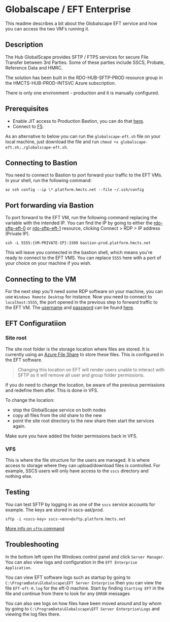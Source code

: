 # Globalscape / EFT Enterprise

This readme describes a bit about the Globalscape EFT service and how you can access the two VM's running it.

## Description

The Hub GlobalScape provides SFTP / FTPS services for secure File Transfer between 3rd Parties. Some of these parties include SSCS, Probate, Reference Data and HMRC.

The solution has been built in the RDO-HUB-SFTP-PROD resource group in the HMCTS-HUB-PROD-INTSVC Azure subscription.

There is only one environment - production and it is manually configured.

## Prerequisites

* Enable JIT access to Production Bastion, you can do that [here](https://myaccess.microsoft.com/).
* Connect to [F5](https://portal.platform.hmcts.net). 

As an alternative to below you can run the `globalscape-eft.sh` file on your local machine, just download the file and run `chmod +x globalscape-eft.sh;./globalscape-eft.sh`.


## Connecting to Bastion

You need to connect to Bastion to port forward your traffic to the EFT VMs. In your shell, run the following command:

```
az ssh config --ip \*.platform.hmcts.net --file ~/.ssh/config
```

## Port forwarding via Bastion

To port forward to the EFT VM, run the following command replacing the variable with the intended IP. You can find the IP by going to either the [rdo-sftp-eft-0](https://portal.azure.com/#@HMCTS.NET/resource/subscriptions/0978315c-75fe-4ada-9d11-1eb5e0e0b214/resourceGroups/RDO-HUB-SFTP-PROD/providers/Microsoft.Compute/virtualMachines/rdo-sftp-eft-0/overview) or [rdo-sftp-eft-1](https://portal.azure.com/#@HMCTS.NET/resource/subscriptions/0978315c-75fe-4ada-9d11-1eb5e0e0b214/resourceGroups/RDO-HUB-SFTP-PROD/providers/Microsoft.Compute/virtualMachines/rdo-sftp-eft-1/overview) resource, clicking Connect > RDP > IP address (Private IP).

```
ssh -L 5555:{VM-PRIVATE-IP}:3389 bastion-prod.platform.hmcts.net
```

This will leave you connected in the bastion shell, which means you're ready to connect to the EFT VMS. You can replace `5555` here with a port of your choice on your machine if you wish.

## Connecting to the VM

For the next step you'll need some RDP software on your machine, you can use `Windows Remote Desktop` for instance. Now you need to connect to `localhost:5555`, the port opened in the previous step to forward traffic to the EFT VM. The [username](https://portal.azure.com/#@HMCTS.NET/asset/Microsoft_Azure_KeyVault/Secret/https://rdo-ftps-kvs.vault.azure.net/secrets/admin-username) and [password](https://portal.azure.com/#@HMCTS.NET/asset/Microsoft_Azure_KeyVault/Secret/https://rdo-ftps-kvs.vault.azure.net/secrets/sftpadmin) can be found [here](https://portal.azure.com/#@HMCTS.NET/resource/subscriptions/0978315c-75fe-4ada-9d11-1eb5e0e0b214/resourceGroups/rdo-hub-sftp-prod/providers/Microsoft.KeyVault/vaults/rdo-ftps-kvs/secrets). 

## EFT Configuratiion

### Site root

The site root folder is the storage location where files are stored. It is currently using an [Azure File Share](https://portal.azure.com/#@HMCTS.NET/resource/subscriptions/0978315c-75fe-4ada-9d11-1eb5e0e0b214/resourceGroups/rdo-hub-sftp-prod/providers/Microsoft.Storage/storageAccounts/rdohubsftpprod/overview) to store these files. This is configured in the EFT software.

> Changing this location on EFT will render users unable to interact with SFTP as it will remove all user and group folder permissions. 

If you do need to change the location, be aware of the previous permissions and redefine them after. This is done in VFS.

To change the location:
- stop the GlobalScape service on both nodes
- copy all files from the old share to the new
- point the site root directory to the new share then start the services again.

Make sure you have added the folder permissions back in VFS.

### VFS

This is where the file structure for the users are managed. It is where access to storage where they can upload/download files is controlled. For example, SSCS users will only have access to the `sscs` directory and nothing else.

## Testing

You can test SFTP by logging in as one of the `sscs` service accounts for example. The keys are stored in sscs-aat/prod.

```
sftp -i <sscs-key> sscs-<env>@sftp.platform.hmcts.net 
```

[More info on `sftp` command](https://linuxize.com/post/how-to-use-linux-sftp-command-to-transfer-files/)

## Troubleshooting

In the bottom left open the Windows control panel and click `Server Manager`. You can also view logs and configuration in the `EFT Enterprise Application`. 

You can view EFT software logs such as startup by going to `C:\ProgramData\Globalscape\EFT Server Enterprise` then you can view the file `EFT-eft-0.log` for the eft-0 machine. Start by finding `Starting EFT` in the file and continue from there to look for any `ERROR` messages

You can also see logs on how files have been moved around and by whom by going to `C:\ProgramData\Globalscape\EFT Server Enterprise\Logs` and viewing the log files there.

